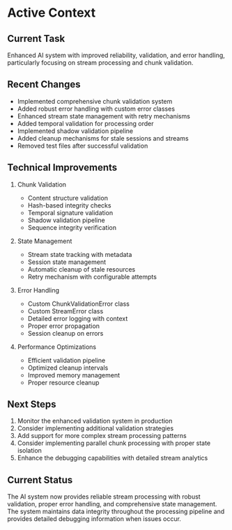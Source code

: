 # Active Context

## Current Task
Enhanced AI system with improved reliability, validation, and error handling, particularly focusing on stream processing and chunk validation.

## Recent Changes
- Implemented comprehensive chunk validation system
- Added robust error handling with custom error classes
- Enhanced stream state management with retry mechanisms
- Added temporal validation for processing order
- Implemented shadow validation pipeline
- Added cleanup mechanisms for stale sessions and streams
- Removed test files after successful validation

## Technical Improvements
1. Chunk Validation
   - Content structure validation
   - Hash-based integrity checks
   - Temporal signature validation
   - Shadow validation pipeline
   - Sequence integrity verification

2. State Management
   - Stream state tracking with metadata
   - Session state management
   - Automatic cleanup of stale resources
   - Retry mechanism with configurable attempts

3. Error Handling
   - Custom ChunkValidationError class
   - Custom StreamError class
   - Detailed error logging with context
   - Proper error propagation
   - Session cleanup on errors

4. Performance Optimizations
   - Efficient validation pipeline
   - Optimized cleanup intervals
   - Improved memory management
   - Proper resource cleanup

## Next Steps
1. Monitor the enhanced validation system in production
2. Consider implementing additional validation strategies
3. Add support for more complex stream processing patterns
4. Consider implementing parallel chunk processing with proper state isolation
5. Enhance the debugging capabilities with detailed stream analytics

## Current Status
The AI system now provides reliable stream processing with robust validation, proper error handling, and comprehensive state management. The system maintains data integrity throughout the processing pipeline and provides detailed debugging information when issues occur.
